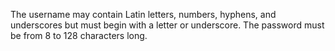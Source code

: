 The username may contain Latin letters, numbers, hyphens, and underscores but must begin with a letter or underscore. The password must be from 8 to 128 characters long.

